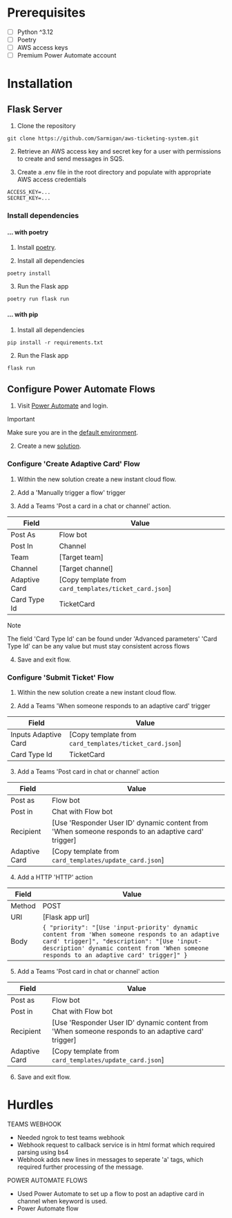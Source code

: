 # Prerequisites
- [ ] Python ^3.12
- [ ] Poetry
- [ ] AWS access keys
- [ ] Premium Power Automate account

# Installation

## Flask Server
1. Clone the repository
```
git clone https://github.com/Sarmigan/aws-ticketing-system.git
```

2. Retrieve an AWS access key and secret key for a user with permissions to create and send messages in SQS.

3. Create a .env file in the root directory and populate with appropriate AWS access credentials
```
ACCESS_KEY=...
SECRET_KEY=...
```

### Install dependencies
#### ... with poetry
1. Install [poetry](https://python-poetry.org/docs/).

2. Install all dependencies
```
poetry install
```

3. Run the Flask app
```
poetry run flask run
```

#### ... with pip
1. Install all dependencies
```
pip install -r requirements.txt
```

2. Run the Flask app
```
flask run
```

## Configure Power Automate Flows

1. Visit [Power Automate](https://make.powerautomate.com/) and login.

> [!IMPORTANT]
> Make sure you are in the [default environment](https://learn.microsoft.com/en-us/power-platform/admin/environments-overview#the-default-environment).

2. Create a new [solution](https://learn.microsoft.com/en-us/power-automate/overview-solution-flows).

### Configure 'Create Adaptive Card' Flow

1. Within the new solution create a new instant cloud flow.

2. Add a 'Manually trigger a flow' trigger

3. Add a Teams 'Post a card in a chat or channel' action.

| Field | Value |
| --- | --- |
| Post As | Flow bot |
| Post In | Channel |
| Team |  [Target team] |
| Channel |  [Target channel] |
| Adaptive Card | [Copy template from `card_templates/ticket_card.json`] |
| Card Type Id | TicketCard |

> [!NOTE]
> The field 'Card Type Id' can be found under 'Advanced parameters'
> 'Card Type Id' can be any value but must stay consistent across flows

4. Save and exit flow.

### Configure 'Submit Ticket' Flow

1. Within the new solution create a new instant cloud flow.

2. Add a Teams 'When someone responds to an adaptive card' trigger

| Field | Value |
| --- | --- |
| Inputs Adaptive Card | [Copy template from `card_templates/ticket_card.json`] |
| Card Type Id | TicketCard |

3. Add a Teams 'Post card in chat or channel' action

| Field | Value |
| --- | --- |
| Post as | Flow bot |
| Post in | Chat with Flow bot |
| Recipient |  [Use 'Responder User ID' dynamic content from 'When someone responds to an adaptive card' trigger] |
| Adaptive Card | [Copy template from `card_templates/update_card.json`] |

4. Add a HTTP 'HTTP' action

| Field | Value |
| --- | --- |
| Method | POST |
| URI | [Flask app url] |
| Body |  ```{ "priority": "[Use 'input-priority' dynamic content from 'When someone responds to an adaptive card' trigger]", "description": "[Use 'input-description' dynamic content from 'When someone responds to an adaptive card' trigger]" }``` |

5. Add a Teams 'Post card in chat or channel' action

| Field | Value |
| --- | --- |
| Post as | Flow bot |
| Post in | Chat with Flow bot |
| Recipient |  [Use 'Responder User ID' dynamic content from 'When someone responds to an adaptive card' trigger] |
| Adaptive Card | [Copy template from `card_templates/update_card.json`] |

6. Save and exit flow.

# Hurdles

TEAMS WEBHOOK
- Needed ngrok to test teams webhook
- Webhook request to callback service is in html format which required parsing using bs4
- Webhook adds new lines in messages to seperate 'a' tags, which required further processing of the message.

POWER AUTOMATE FLOWS
- Used Power Automate to set up a flow to post an adaptive card in channel when keyword is used.
- Power Automate flow